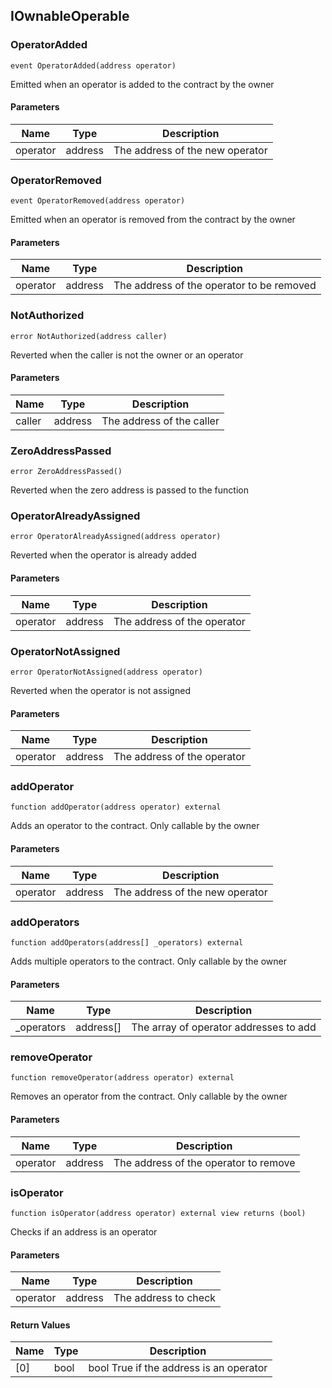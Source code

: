## IOwnableOperable

### OperatorAdded

```solidity
event OperatorAdded(address operator)
```

Emitted when an operator is added to the contract by the owner

#### Parameters

| Name | Type | Description |
| ---- | ---- | ----------- |
| operator | address | The address of the new operator |

### OperatorRemoved

```solidity
event OperatorRemoved(address operator)
```

Emitted when an operator is removed from the contract by the owner

#### Parameters

| Name | Type | Description |
| ---- | ---- | ----------- |
| operator | address | The address of the operator to be removed |

### NotAuthorized

```solidity
error NotAuthorized(address caller)
```

Reverted when the caller is not the owner or an operator

#### Parameters

| Name | Type | Description |
| ---- | ---- | ----------- |
| caller | address | The address of the caller |

### ZeroAddressPassed

```solidity
error ZeroAddressPassed()
```

Reverted when the zero address is passed to the function

### OperatorAlreadyAssigned

```solidity
error OperatorAlreadyAssigned(address operator)
```

Reverted when the operator is already added

#### Parameters

| Name | Type | Description |
| ---- | ---- | ----------- |
| operator | address | The address of the operator |

### OperatorNotAssigned

```solidity
error OperatorNotAssigned(address operator)
```

Reverted when the operator is not assigned

#### Parameters

| Name | Type | Description |
| ---- | ---- | ----------- |
| operator | address | The address of the operator |

### addOperator

```solidity
function addOperator(address operator) external
```

Adds an operator to the contract. Only callable by the owner

#### Parameters

| Name | Type | Description |
| ---- | ---- | ----------- |
| operator | address | The address of the new operator |

### addOperators

```solidity
function addOperators(address[] _operators) external
```

Adds multiple operators to the contract. Only callable by the owner

#### Parameters

| Name | Type | Description |
| ---- | ---- | ----------- |
| _operators | address[] | The array of operator addresses to add |

### removeOperator

```solidity
function removeOperator(address operator) external
```

Removes an operator from the contract. Only callable by the owner

#### Parameters

| Name | Type | Description |
| ---- | ---- | ----------- |
| operator | address | The address of the operator to remove |

### isOperator

```solidity
function isOperator(address operator) external view returns (bool)
```

Checks if an address is an operator

#### Parameters

| Name | Type | Description |
| ---- | ---- | ----------- |
| operator | address | The address to check |

#### Return Values

| Name | Type | Description |
| ---- | ---- | ----------- |
| [0] | bool | bool True if the address is an operator |

